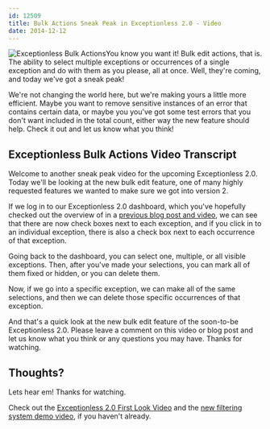 ```yaml
---
id: 12509
title: Bulk Actions Sneak Peak in Exceptionless 2.0 - Video
date: 2014-12-12
---
```

![Exceptionless Bulk Actions](/assets/img/news/exceptionless-bulk-actions.gif)You know you want it! Bulk edit actions, that is. The ability to select multiple exceptions or occurrences of a single exception and do with them as you please, all at once. Well, they're coming, and today we've got a sneak peak!

We're not changing the world here, but we're making yours a little more efficient. Maybe you want to remove sensitive instances of an error that contains certain data, or maybe you you've got some test errors that you don't want included in the total count, either way the new feature should help. Check it out and let us know what you think!<!--more-->

<div class="videoWrapper">
</div>

## Exceptionless Bulk Actions Video Transcript

Welcome to another sneak peak video for the upcoming Exceptionless 2.0. Today we'll be looking at the new bulk edit feature, one of many highly requested features we wanted to make sure we got into version 2.

If we log in to our Exceptionless 2.0 dashboard, which you've hopefully checked out the overview of in a [previous blog post and video](/exceptionless-2-0-user-interface-first-look/ "Exceptionless 2.0 First Look Video"), we can see that there are now check boxes next to each exception, and if you click in to an individual exception, there is also a check box next to each occurrence of that exception.

Going back to the dashboard, you can select one, multiple, or all visible exceptions. Then, after you've made your selections, you can mark all of them fixed or hidden, or you can delete them.

Now, if we go into a specific exception, we can make all of the same selections, and then we can delete those specific occurrences of that exception.

And that's a quick look at the new bulk edit feature of the soon-to-be Exceptionless 2.0. Please leave a comment on this video or blog post and let us know what you think or any questions you may have. Thanks for watching.

## Thoughts?

Lets hear em! Thanks for watching.

Check out the [Exceptionless 2.0 First Look Video](/exceptionless-2-0-user-interface-first-look/ "Exceptionless 2.0 First Look") and the [new filtering system demo video](/filter-your-exceptions-video-demo/ "Exceptionless 2.0 Filtering Demo"), if you haven't already.
